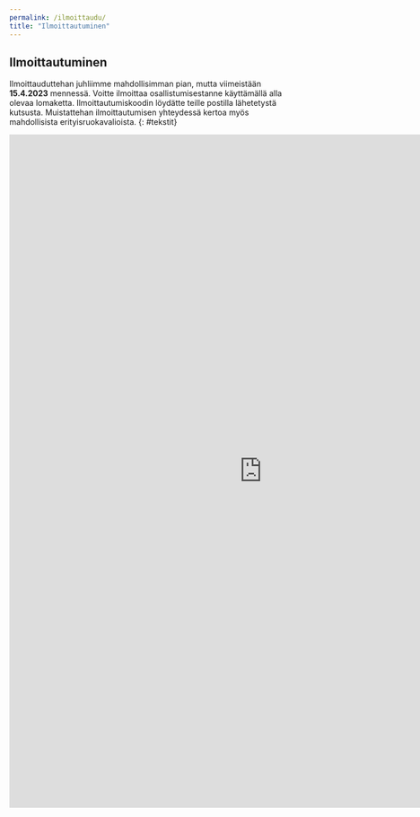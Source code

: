 ```yaml
---
permalink: /ilmoittaudu/
title: "Ilmoittautuminen"
---
```


## Ilmoittautuminen

Ilmoittauduttehan juhliimme mahdollisimman pian, mutta viimeistään **15.4.2023** mennessä. Voitte ilmoittaa osallistumisestanne käyttämällä alla olevaa lomaketta. Ilmoittautumiskoodin löydätte teille postilla lähetetystä kutsusta. Muistattehan ilmoittautumisen yhteydessä kertoa myös mahdollisista erityisruokavalioista.
{: #tekstit}

<iframe src="https://docs.google.com/forms/d/e/1FAIpQLSdFqo9ZxdxkzV9bDfNJ1vpuOHBKj1ksJg9XQVm6Ii90Z--byg/viewform?embedded=true" width="900" height="1200" frameborder="0" marginheight="0" marginwidth="0">Loading…</iframe>
